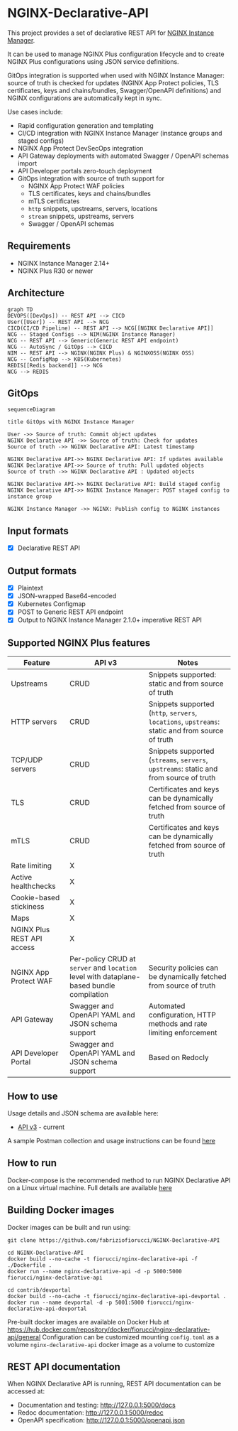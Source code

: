 # NGINX-Declarative-API

This project provides a set of declarative REST API for [NGINX Instance Manager](https://docs.nginx.com/nginx-management-suite/nim/).

It can be used to manage NGINX Plus configuration lifecycle and to create NGINX Plus configurations using JSON service definitions.

GitOps integration is supported when used with NGINX Instance Manager: source of truth is checked for updates (NGINX App Protect policies, TLS certificates, keys and chains/bundles, Swagger/OpenAPI definitions) and NGINX configurations are automatically kept in sync.

Use cases include:

- Rapid configuration generation and templating
- CI/CD integration with NGINX Instance Manager (instance groups and staged configs)
- NGINX App Protect DevSecOps integration
- API Gateway deployments with automated Swagger / OpenAPI schemas import
- API Developer portals zero-touch deployment
- GitOps integration with source of truth support for
  - NGINX App Protect WAF policies
  - TLS certificates, keys and chains/bundles
  - mTLS certificates
  - `http` snippets, upstreams, servers, locations
  - `stream` snippets, upstreams, servers
  - Swagger / OpenAPI schemas

## Requirements

- NGINX Instance Manager 2.14+
- NGINX Plus R30 or newer

## Architecture

```mermaid
graph TD
DEVOPS([DevOps]) -- REST API --> CICD
User([User]) -- REST API --> NCG
CICD(CI/CD Pipeline) -- REST API --> NCG[[NGINX Declarative API]]
NCG -- Staged Configs --> NIM(NGINX Instance Manager)
NCG -- REST API --> Generic(Generic REST API endpoint)
NCG -- AutoSync / GitOps --> CICD
NIM -- REST API --> NGINX(NGINX Plus) & NGINXOSS(NGINX OSS)
NCG -- ConfigMap --> K8S(Kubernetes)
REDIS[[Redis backend]] --> NCG
NCG --> REDIS
```

## GitOps

```mermaid
sequenceDiagram

title GitOps with NGINX Instance Manager

User ->> Source of truth: Commit object updates
NGINX Declarative API ->> Source of truth: Check for updates
Source of truth ->> NGINX Declarative API: Latest timestamp

NGINX Declarative API->> NGINX Declarative API: If updates available
NGINX Declarative API->> Source of truth: Pull updated objects
Source of truth ->> NGINX Declarative API : Updated objects

NGINX Declarative API->> NGINX Declarative API: Build staged config
NGINX Declarative API->> NGINX Instance Manager: POST staged config to instance group

NGINX Instance Manager ->> NGINX: Publish config to NGINX instances
```

## Input formats

- [X] Declarative REST API

## Output formats

- [X] Plaintext
- [X] JSON-wrapped Base64-encoded
- [X] Kubernetes Configmap
- [X] POST to Generic REST API endpoint
- [X] Output to NGINX Instance Manager 2.1.0+ imperative REST API
  
## Supported NGINX Plus features

| Feature                    | API v3                                                                                  | Notes                                                                                            |
|----------------------------|-----------------------------------------------------------------------------------------|--------------------------------------------------------------------------------------------------|
| Upstreams                  | CRUD                                                                                    | Snippets supported: static and from source of truth                                              |
| HTTP servers               | CRUD                                                                                    | Snippets supported (`http`, `servers`, `locations`, `upstreams`: static and from source of truth |
| TCP/UDP servers            | CRUD                                                                                    | Snippets supported (`streams`, `servers`, `upstreams`: static and from source of truth           |
| TLS                        | CRUD                                                                                    | Certificates and keys can be dynamically fetched from source of truth                            |
| mTLS                       | CRUD                                                                                    | Certificates and keys can be dynamically fetched from source of truth                            |
| Rate limiting              | X                                                                                       |                                                                                                  |
| Active healthchecks        | X                                                                                       |                                                                                                  |
| Cookie-based stickiness    | X                                                                                       |                                                                                                  |
| Maps                       | X                                                                                       |                                                                                                  |
| NGINX Plus REST API access | X                                                                                       |                                                                                                  |
| NGINX App Protect WAF      | Per-policy CRUD at `server` and `location` level with dataplane-based bundle compilation | Security policies can be dynamically fetched from source of truth                                | 
| API Gateway                | Swagger and OpenAPI YAML and JSON schema support                                        | Automated configuration, HTTP methods and rate limiting enforcement                              |
| API Developer Portal       | Swagger and OpenAPI YAML and JSON schema support                                        | Based on Redocly                                                                                 |

## How to use

Usage details and JSON schema are available here:

- [API v3](/USAGE-v3.md) - current

A sample Postman collection and usage instructions can be found [here](/contrib/postman)

## How to run

Docker-compose is the recommended method to run NGINX Declarative API on a Linux virtual machine. Full details are available [here](https://github.com/fabriziofiorucci/NGINX-Declarative-API/tree/main/contrib/docker-compose)

## Building Docker images

Docker images can be built and run using:

    git clone https://github.com/fabriziofiorucci/NGINX-Declarative-API

    cd NGINX-Declarative-API
    docker build --no-cache -t fiorucci/nginx-declarative-api -f ./Dockerfile .
    docker run --name nginx-declarative-api -d -p 5000:5000 fiorucci/nginx-declarative-api

    cd contrib/devportal
    docker build --no-cache -t fiorucci/nginx-declarative-api-devportal .
    docker run --name devportal -d -p 5001:5000 fiorucci/nginx-declarative-api-devportal

Pre-built docker images are available on Docker Hub at https://hub.docker.com/repository/docker/fiorucci/nginx-declarative-api/general
Configuration can be customized mounting `config.toml` as a volume `nginx-declarative-api` docker image as a volume to customize 

## REST API documentation

When NGINX Declarative API is running, REST API documentation can be accessed at:

- Documentation and testing: http://127.0.0.1:5000/docs
- Redoc documentation: http://127.0.0.1:5000/redoc
- OpenAPI specification: http://127.0.0.1:5000/openapi.json
